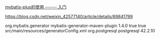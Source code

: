 [mybatis-plus的使用 ------ 入门](https://www.jianshu.com/p/ceb1df475021)

https://blog.csdn.net/weixin_42577140/article/details/89841799

<plugin>
	<groupId>org.mybatis.generator</groupId>
	<artifactId>mybatis-generator-maven-plugin</artifactId>
	<version>1.4.0</version>
	<configuration>
		<!-- 在控制台打印执行日志 -->
		<verbose>true</verbose>
		<!-- 重复生成时会覆盖之前的文件-->
		<overwrite>true</overwrite>
		<configurationFile>src/main/resources/generatorConfig.xml</configurationFile>
	</configuration>
	<dependencies>
		<dependency>
			<groupId>org.postgresql</groupId>
			<artifactId>postgresql</artifactId>
			<version>42.2.10</version>
		</dependency>
	</dependencies>
</plugin>
